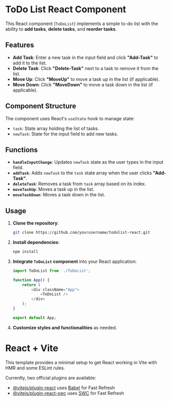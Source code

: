 # ToDo List React Component

This React component (`ToDoList`) implements a simple to-do list with the ability to **add tasks**, **delete tasks**, and **reorder tasks**.

## Features

- **Add Task**: Enter a new task in the input field and click **"Add-Task"** to add it to the list.
- **Delete Task**: Click **"Delete-Task"** next to a task to remove it from the list.
- **Move Up**: Click **"MoveUp"** to move a task up in the list (if applicable).
- **Move Down**: Click **"MoveDown"** to move a task down in the list (if applicable).

## Component Structure

The component uses React's `useState` hook to manage state:

- `task`: State array holding the list of tasks.
- `newTask`: State for the input field to add new tasks.

## Functions

- **`handleInputChange`**: Updates `newTask` state as the user types in the input field.
- **`addTask`**: Adds `newTask` to the `task` state array when the user clicks **"Add-Task"**.
- **`deleteTask`**: Removes a task from `task` array based on its index.
- **`moveTaskUp`**: Moves a task up in the list.
- **`moveTaskDown`**: Moves a task down in the list.

## Usage

1. **Clone the repository**:
    ```bash
    git clone https://github.com/yourusername/todolist-react.git
    ```
2. **Install dependencies**:
    ```bash
    npm install
    ```
3. **Integrate `ToDoList` component** into your React application:
    ```javascript
    import ToDoList from './ToDoList';

    function App() {
        return (
            <div className="App">
                <ToDoList />
            </div>
        );
    }

    export default App;
    ```
4. **Customize styles and functionalities** as needed.



# React + Vite

This template provides a minimal setup to get React working in Vite with HMR and some ESLint rules.

Currently, two official plugins are available:

- [@vitejs/plugin-react](https://github.com/vitejs/vite-plugin-react/blob/main/packages/plugin-react/README.md) uses [Babel](https://babeljs.io/) for Fast Refresh
- [@vitejs/plugin-react-swc](https://github.com/vitejs/vite-plugin-react-swc) uses [SWC](https://swc.rs/) for Fast Refresh
